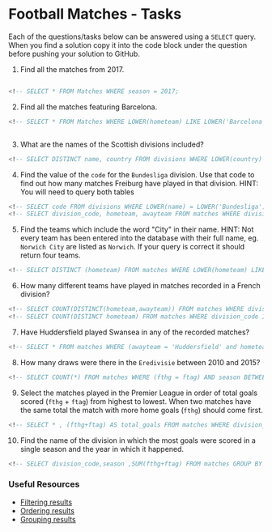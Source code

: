 # Football Matches - Tasks

Each of the questions/tasks below can be answered using a `SELECT` query. When you find a solution copy it into the code block under the question before pushing your solution to GitHub.

1) Find all the matches from 2017.

```sql 

<!-- SELECT * FROM Matches WHERE season = 2017;

```

2) Find all the matches featuring Barcelona.

```sql
<!-- SELECT * FROM Matches WHERE LOWER(hometeam) LIKE LOWER('Barcelona') OR LOWER(awayteam) LIKE LOWER('Barcelona');



```

3) What are the names of the Scottish divisions included?

```sql
<!-- SELECT DISTINCT name, country FROM divisions WHERE LOWER(country) LIKE LOWER('scotland')


```

4) Find the value of the `code` for the `Bundesliga` division. Use that code to find out how many matches Freiburg have played in that division. HINT: You will need to query both tables

```sql
<!-- SELECT code FROM divisions WHERE LOWER(name) = LOWER('Bundesliga'); {D1}
<!-- SELECT division_code, hometeam, awayteam FROM matches WHERE division_code = 'D1' AND (hometeam = 'Freiburg' OR awayteam = 'Freiburg');
```

5)  Find the teams which include the word "City" in their name. HINT: Not every team has been entered into the database with their full name, eg. `Norwich City` are listed as `Norwich`. If your query is correct it should return four teams.

```sql
<!-- SELECT DISTINCT (hometeam) FROM matches WHERE LOWER(hometeam) LIKE '%city' ;


```

6) How many different teams have played in matches recorded in a French division?

```sql
<!-- SELECT COUNT(DISTINCT(hometeam,awayteam)) FROM matches WHERE division_code LIKE 'F%';
<!-- SELECT COUNT(DISTINCT hometeam) FROM matches WHERE division_code IN ('F1',F2');


```

7) Have Huddersfield played Swansea in any of the recorded matches?

```sql
<!-- SELECT * FROM matches WHERE (awayteam = 'Huddersfield' and hometeam = 'Swansea') OR (hometeam = 'Huddersfield' and awayteam = 'Swansea') ;


```

8) How many draws were there in the `Eredivisie` between 2010 and 2015?

```sql
<!-- SELECT COUNT(*) FROM matches WHERE (fthg = ftag) AND season BETWEEN 2010 AND 2015 AND divison_code ='N1';


```

9) Select the matches played in the Premier League in order of total goals scored (`fthg` + `ftag`) from highest to lowest. When two matches have the same total the match with more home goals (`fthg`) should come first. 

```sql
<!-- SELECT * , (fthg+ftag) AS total_goals FROM matches WHERE division_code='E0' ORDER BY total_goals DESC, fthg DESC;


```

10) Find the name of the division in which the most goals were scored in a single season and the year in which it happened.

```sql
<!-- SELECT division_code,season ,SUM(fthg+ftag) FROM matches GROUP BY division_code,season ORDER BY SUM DESC LIMIT 1;


```

### Useful Resources

- [Filtering results](https://www.w3schools.com/sql/sql_where.asp)
- [Ordering results](https://www.w3schools.com/sql/sql_orderby.asp)
- [Grouping results](https://www.w3schools.com/sql/sql_groupby.asp)